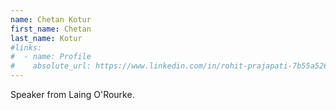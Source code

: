 ```yaml
---
name: Chetan Kotur
first_name: Chetan
last_name: Kotur
#links:
#  - name: Profile
#    absolute_url: https://www.linkedin.com/in/rohit-prajapati-7b55a526/?originalSubdomain=uk
---
```

Speaker from Laing O'Rourke.
